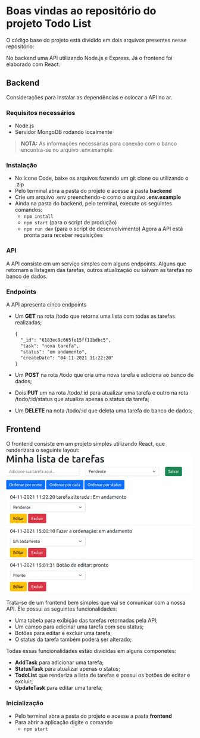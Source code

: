 # Boas vindas ao repositório do projeto Todo List

O código base do projeto está dividido em dois arquivos presentes nesse repositório:

No backend uma API utilizando Node.js e Express. Já o frontend foi elaborado com React.

## Backend

Considerações para instalar as dependências e colocar a API no ar.

### Requisitos necessários
* Node.js
* Servidor MongoDB rodando localmente 
> **NOTA:** As informações necessárias para conexão com o banco encontra-se no arquivo .env.example
### Instalação
* No ícone Code, baixe os arquivos fazendo um git clone ou utilizando o .zip
* Pelo terminal abra a pasta do projeto e acesse a pasta **backend**
* Crie um arquivo .env preenchendo-o como o arquivo **.env.example**
* Ainda na pasta do backend, pelo terminal, execute os seguintes comandos:
  * `npm install`
  * `npm start` (para o script de produção)
  * `npm run dev` (para o script de desenvolvimento)
Agora a API está pronta para receber requisições

### API
A API consiste em um serviço simples com alguns endpoints. 
Alguns que retornam a listagem das tarefas, outros atualização ou salvam as tarefas no banco de dados.

### Endpoints
A API apresenta cinco endpoints
* Um **GET** na rota /todo que retorna uma lista com todas as tarefas realizadas;

  ~~~
  {
    "_id": "6183ec9c665fe15ff11bdbc5",
    "task": "nova tarefa",
    "status": "em andamento",
    "createDate": "04-11-2021 11:22:20"
  }
  ~~~
 
* Um **POST** na rota /todo que cria uma nova tarefa e adiciona ao banco de dados;
* Dois **PUT** um na rota /todo/:id para atualizar uma tarefa e outro na rota /todo/:id/status que atualiza apenas o status da tarefa;
* Um **DELETE** na nota /todo/:id que deleta uma tarefa do banco de dados;

## Frontend
O frontend consiste em um projeto simples utilizando React, que renderizará o seguinte layout:
![Layout Projeto Todo-List](img/projeto-todo-list.png)

Trata-se de um frontend bem simples que vai se comunicar com a nossa API. Ele possui as seguintes funcionalidades:

* Uma tabela para exibição das tarefas retornadas pela API;
* Um campo para adicinar uma tarefa com seu status;
* Botões para editar e excluir uma tarefa;
* O status da tarefa também poderá ser alterado;

Todas essas funcionalidades estão divididas em alguns componetes:
* **AddTask** para adicionar uma tarefa;
* **StatusTask** para atualizar apenas o status;
* **TodoList** que renderiza a lista de tarefas e possui os botões de editar e excluir;
* **UpdateTask** para editar uma tarefa;

### Inicialização
* Pelo terminal abra a pasta do projeto e acesse a pasta **frontend**
* Para abrir a aplicação digite o comando
  * `npm start`
